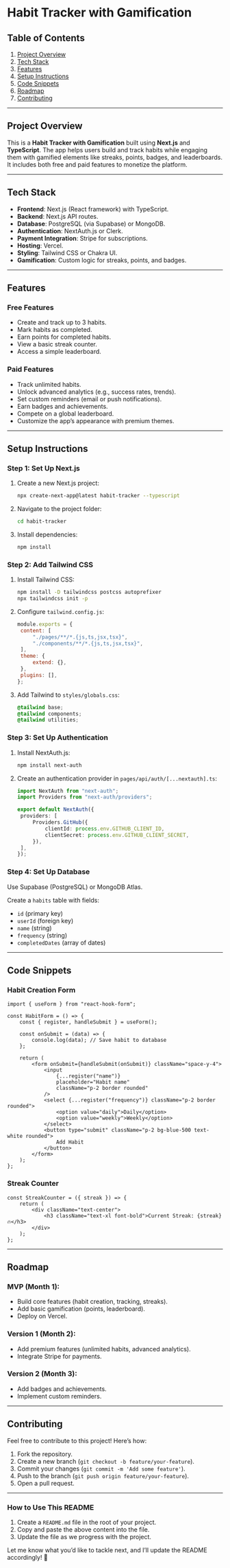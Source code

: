 # Habit Tracker with Gamification

## Table of Contents

1. [Project Overview](#project-overview)
2. [Tech Stack](#tech-stack)
3. [Features](#features)
4. [Setup Instructions](#setup-instructions)
5. [Code Snippets](#code-snippets)
6. [Roadmap](#roadmap)
7. [Contributing](#contributing)

---

## Project Overview

This is a **Habit Tracker with Gamification** built using **Next.js** and **TypeScript**. The app helps users build and track habits while engaging them with gamified elements like streaks, points, badges, and leaderboards. It includes both free and paid features to monetize the platform.

---

## Tech Stack

- **Frontend**: Next.js (React framework) with TypeScript.
- **Backend**: Next.js API routes.
- **Database**: PostgreSQL (via Supabase) or MongoDB.
- **Authentication**: NextAuth.js or Clerk.
- **Payment Integration**: Stripe for subscriptions.
- **Hosting**: Vercel.
- **Styling**: Tailwind CSS or Chakra UI.
- **Gamification**: Custom logic for streaks, points, and badges.

---

## Features

### Free Features

- Create and track up to 3 habits.
- Mark habits as completed.
- Earn points for completed habits.
- View a basic streak counter.
- Access a simple leaderboard.

### Paid Features

- Track unlimited habits.
- Unlock advanced analytics (e.g., success rates, trends).
- Set custom reminders (email or push notifications).
- Earn badges and achievements.
- Compete on a global leaderboard.
- Customize the app’s appearance with premium themes.

---

## Setup Instructions

### Step 1: Set Up Next.js

1. Create a new Next.js project:
   ```bash
   npx create-next-app@latest habit-tracker --typescript
   ```
2. Navigate to the project folder:
   ```bash
   cd habit-tracker
   ```
3. Install dependencies:
   ```bash
   npm install
   ```

### Step 2: Add Tailwind CSS

1. Install Tailwind CSS:
   ```bash
   npm install -D tailwindcss postcss autoprefixer
   npx tailwindcss init -p
   ```
2. Configure `tailwind.config.js`:
   ```js
   module.exports = {
   	content: [
   		"./pages/**/*.{js,ts,jsx,tsx}",
   		"./components/**/*.{js,ts,jsx,tsx}",
   	],
   	theme: {
   		extend: {},
   	},
   	plugins: [],
   };
   ```
3. Add Tailwind to `styles/globals.css`:
   ```css
   @tailwind base;
   @tailwind components;
   @tailwind utilities;
   ```

### Step 3: Set Up Authentication

1. Install NextAuth.js:
   ```bash
   npm install next-auth
   ```
2. Create an authentication provider in `pages/api/auth/[...nextauth].ts`:

   ```ts
   import NextAuth from "next-auth";
   import Providers from "next-auth/providers";

   export default NextAuth({
   	providers: [
   		Providers.GitHub({
   			clientId: process.env.GITHUB_CLIENT_ID,
   			clientSecret: process.env.GITHUB_CLIENT_SECRET,
   		}),
   	],
   });
   ```

### Step 4: Set Up Database

Use Supabase (PostgreSQL) or MongoDB Atlas.

Create a `habits` table with fields:

- `id` (primary key)
- `userId` (foreign key)
- `name` (string)
- `frequency` (string)
- `completedDates` (array of dates)

---

## Code Snippets

### Habit Creation Form

```tsx
import { useForm } from "react-hook-form";

const HabitForm = () => {
	const { register, handleSubmit } = useForm();

	const onSubmit = (data) => {
		console.log(data); // Save habit to database
	};

	return (
		<form onSubmit={handleSubmit(onSubmit)} className="space-y-4">
			<input
				{...register("name")}
				placeholder="Habit name"
				className="p-2 border rounded"
			/>
			<select {...register("frequency")} className="p-2 border rounded">
				<option value="daily">Daily</option>
				<option value="weekly">Weekly</option>
			</select>
			<button type="submit" className="p-2 bg-blue-500 text-white rounded">
				Add Habit
			</button>
		</form>
	);
};
```

### Streak Counter

```tsx
const StreakCounter = ({ streak }) => {
	return (
		<div className="text-center">
			<h3 className="text-xl font-bold">Current Streak: {streak} 🔥</h3>
		</div>
	);
};
```

---

## Roadmap

### MVP (Month 1):

- Build core features (habit creation, tracking, streaks).
- Add basic gamification (points, leaderboard).
- Deploy on Vercel.

### Version 1 (Month 2):

- Add premium features (unlimited habits, advanced analytics).
- Integrate Stripe for payments.

### Version 2 (Month 3):

- Add badges and achievements.
- Implement custom reminders.

---

## Contributing

Feel free to contribute to this project! Here’s how:

1. Fork the repository.
2. Create a new branch (`git checkout -b feature/your-feature`).
3. Commit your changes (`git commit -m 'Add some feature'`).
4. Push to the branch (`git push origin feature/your-feature`).
5. Open a pull request.

---

### **How to Use This README**

1. Create a `README.md` file in the root of your project.
2. Copy and paste the above content into the file.
3. Update the file as we progress with the project.

Let me know what you’d like to tackle next, and I’ll update the README accordingly! 🚀
